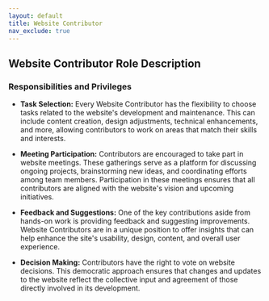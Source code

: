 ```yaml
---
layout: default
title: Website Contributor
nav_exclude: true
---
```


## Website Contributor Role Description

### Responsibilities and Privileges

-   **Task Selection:** Every Website Contributor has the flexibility to choose tasks related to the website's development and maintenance. This can include content creation, design adjustments, technical enhancements, and more, allowing contributors to work on areas that match their skills and interests.
    
-   **Meeting Participation:** Contributors are encouraged to take part in website meetings. These gatherings serve as a platform for discussing ongoing projects, brainstorming new ideas, and coordinating efforts among team members. Participation in these meetings ensures that all contributors are aligned with the website's vision and upcoming initiatives.
    
-   **Feedback and Suggestions:** One of the key contributions aside from hands-on work is providing feedback and suggesting improvements. Website Contributors are in a unique position to offer insights that can help enhance the site's usability, design, content, and overall user experience.
    
-   **Decision Making:** Contributors have the right to vote on website decisions. This democratic approach ensures that changes and updates to the website reflect the collective input and agreement of those directly involved in its development.